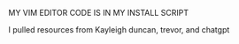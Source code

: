 MY VIM EDITOR CODE IS IN MY INSTALL SCRIPT

I pulled resources from Kayleigh duncan, trevor, and chatgpt 

